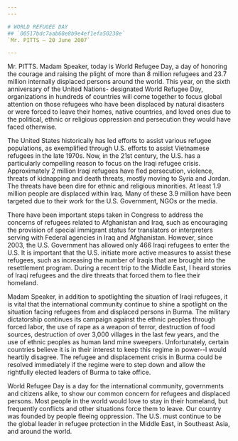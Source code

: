```yaml
---
---

# WORLD REFUGEE DAY
## `00517bdc7aab68e8b9e4ef1efa50238e`
`Mr. PITTS — 20 June 2007`

---
```



Mr. PITTS. Madam Speaker, today is World Refugee Day, a day of 
honoring the courage and raising the plight of more than 8 million 
refugees and 23.7 million internally displaced persons around the 
world. This year, on the sixth anniversary of the United Nations-
designated World Refugee Day, organizations in hundreds of countries 
will come together to focus global attention on those refugees who have 
been displaced by natural disasters or were forced to leave their 
homes, native countries, and loved ones due to the political, ethnic or 
religious oppression and persecution they would have faced otherwise.

The United States historically has led efforts to assist various 
refugee populations, as exemplified through U.S. efforts to assist 
Vietnamese refugees in the late 1970s. Now, in the 21st century, the 
U.S. has a particularly compelling reason to focus on the Iraqi refugee 
crisis. Approximately 2 million Iraqi refugees have fled persecution, 
violence, threats of kidnapping and death threats, mostly moving to 
Syria and Jordan. The threats have been dire for ethnic and religious 
minorities. At least 1.9 million people are displaced within Iraq. Many 
of these 3.9 million have been targeted due to their work for the U.S. 
Government, NGOs or the media.

There have been important steps taken in Congress to address the 
concerns of refugees related to Afghanistan and Iraq, such as 
encouraging the provision of special immigrant status for translators 
or interpreters serving with Federal agencies in Iraq and Afghanistan. 
However, since 2003, the U.S. Government has allowed only 466 Iraqi 
refugees to enter the U.S. It is important that the U.S. initiate more 
active measures to assist these refugees, such as increasing the number 
of Iraqis that are brought into the resettlement program. During a 
recent trip to the Middle East, I heard stories of Iraqi refugees and 
the dire threats that forced them to flee their homeland.

Madam Speaker, in addition to spotlighting the situation of Iraqi 
refugees, it is vital that the international community continue to 
shine a spotlight on the situation facing refugees from and displaced 
persons in Burma. The military dictatorship continues its campaign 
against the ethnic peoples through forced labor, the use of rape as a 
weapon of terror, destruction of food sources, destruction of over 
3,000 villages in the last few years, and the use of ethnic peoples as 
human land mine sweepers. Unfortunately, certain countries believe it 
is in their interest to keep this regime in power--I would heartily 
disagree. The refugee and displacement crisis in Burma could be 
resolved immediately if the regime were to step down and allow the 
rightfully elected leaders of Burma to take office.

World Refugee Day is a day for the international community, 
governments and citizens alike, to show our common concern for refugees 
and displaced persons. Most people in the world would love to stay in 
their homeland, but frequently conflicts and other situations force 
them to leave. Our country was founded by people fleeing oppression. 
The U.S. must continue to be the global leader in refugee protection in 
the Middle East, in Southeast Asia, and around the world.
